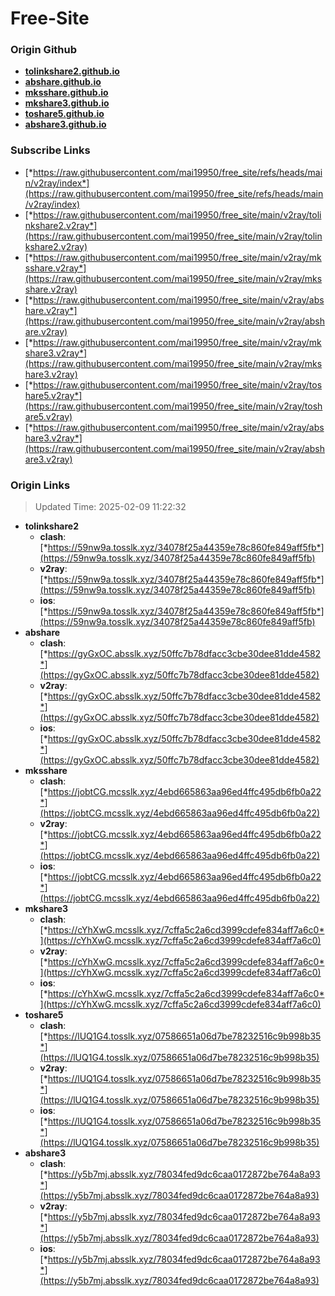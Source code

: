 # Free-Site

### Origin Github

- [**tolinkshare2.github.io**](https://github.com/tolinkshare2/tolinkshare2.github.io)
- [**abshare.github.io**](https://github.com/abshare/abshare.github.io)
- [**mksshare.github.io**](https://github.com/mksshare/mksshare.github.io)
- [**mkshare3.github.io**](https://github.com/mkshare3/mkshare3.github.io)
- [**toshare5.github.io**](https://github.com/toshare5/toshare5.github.io)
- [**abshare3.github.io**](https://github.com/abshare3/abshare3.github.io)

### Subscribe Links

- [*https://raw.githubusercontent.com/mai19950/free_site/refs/heads/main/v2ray/index*](https://raw.githubusercontent.com/mai19950/free_site/refs/heads/main/v2ray/index)
- [*https://raw.githubusercontent.com/mai19950/free_site/main/v2ray/tolinkshare2.v2ray*](https://raw.githubusercontent.com/mai19950/free_site/main/v2ray/tolinkshare2.v2ray)
- [*https://raw.githubusercontent.com/mai19950/free_site/main/v2ray/mksshare.v2ray*](https://raw.githubusercontent.com/mai19950/free_site/main/v2ray/mksshare.v2ray)
- [*https://raw.githubusercontent.com/mai19950/free_site/main/v2ray/abshare.v2ray*](https://raw.githubusercontent.com/mai19950/free_site/main/v2ray/abshare.v2ray)
- [*https://raw.githubusercontent.com/mai19950/free_site/main/v2ray/mkshare3.v2ray*](https://raw.githubusercontent.com/mai19950/free_site/main/v2ray/mkshare3.v2ray)
- [*https://raw.githubusercontent.com/mai19950/free_site/main/v2ray/toshare5.v2ray*](https://raw.githubusercontent.com/mai19950/free_site/main/v2ray/toshare5.v2ray)
- [*https://raw.githubusercontent.com/mai19950/free_site/main/v2ray/abshare3.v2ray*](https://raw.githubusercontent.com/mai19950/free_site/main/v2ray/abshare3.v2ray)

### Origin Links

> Updated Time: 2025-02-09 11:22:32

- **tolinkshare2**
  - **clash**: [*https://59nw9a.tosslk.xyz/34078f25a44359e78c860fe849aff5fb*](https://59nw9a.tosslk.xyz/34078f25a44359e78c860fe849aff5fb)
  - **v2ray**: [*https://59nw9a.tosslk.xyz/34078f25a44359e78c860fe849aff5fb*](https://59nw9a.tosslk.xyz/34078f25a44359e78c860fe849aff5fb)
  - **ios**: [*https://59nw9a.tosslk.xyz/34078f25a44359e78c860fe849aff5fb*](https://59nw9a.tosslk.xyz/34078f25a44359e78c860fe849aff5fb)
- **abshare**
  - **clash**: [*https://gyGxOC.absslk.xyz/50ffc7b78dfacc3cbe30dee81dde4582*](https://gyGxOC.absslk.xyz/50ffc7b78dfacc3cbe30dee81dde4582)
  - **v2ray**: [*https://gyGxOC.absslk.xyz/50ffc7b78dfacc3cbe30dee81dde4582*](https://gyGxOC.absslk.xyz/50ffc7b78dfacc3cbe30dee81dde4582)
  - **ios**: [*https://gyGxOC.absslk.xyz/50ffc7b78dfacc3cbe30dee81dde4582*](https://gyGxOC.absslk.xyz/50ffc7b78dfacc3cbe30dee81dde4582)
- **mksshare**
  - **clash**: [*https://jobtCG.mcsslk.xyz/4ebd665863aa96ed4ffc495db6fb0a22*](https://jobtCG.mcsslk.xyz/4ebd665863aa96ed4ffc495db6fb0a22)
  - **v2ray**: [*https://jobtCG.mcsslk.xyz/4ebd665863aa96ed4ffc495db6fb0a22*](https://jobtCG.mcsslk.xyz/4ebd665863aa96ed4ffc495db6fb0a22)
  - **ios**: [*https://jobtCG.mcsslk.xyz/4ebd665863aa96ed4ffc495db6fb0a22*](https://jobtCG.mcsslk.xyz/4ebd665863aa96ed4ffc495db6fb0a22)
- **mkshare3**
  - **clash**: [*https://cYhXwG.mcsslk.xyz/7cffa5c2a6cd3999cdefe834aff7a6c0*](https://cYhXwG.mcsslk.xyz/7cffa5c2a6cd3999cdefe834aff7a6c0)
  - **v2ray**: [*https://cYhXwG.mcsslk.xyz/7cffa5c2a6cd3999cdefe834aff7a6c0*](https://cYhXwG.mcsslk.xyz/7cffa5c2a6cd3999cdefe834aff7a6c0)
  - **ios**: [*https://cYhXwG.mcsslk.xyz/7cffa5c2a6cd3999cdefe834aff7a6c0*](https://cYhXwG.mcsslk.xyz/7cffa5c2a6cd3999cdefe834aff7a6c0)
- **toshare5**
  - **clash**: [*https://lUQ1G4.tosslk.xyz/07586651a06d7be78232516c9b998b35*](https://lUQ1G4.tosslk.xyz/07586651a06d7be78232516c9b998b35)
  - **v2ray**: [*https://lUQ1G4.tosslk.xyz/07586651a06d7be78232516c9b998b35*](https://lUQ1G4.tosslk.xyz/07586651a06d7be78232516c9b998b35)
  - **ios**: [*https://lUQ1G4.tosslk.xyz/07586651a06d7be78232516c9b998b35*](https://lUQ1G4.tosslk.xyz/07586651a06d7be78232516c9b998b35)
- **abshare3**
  - **clash**: [*https://y5b7mj.absslk.xyz/78034fed9dc6caa0172872be764a8a93*](https://y5b7mj.absslk.xyz/78034fed9dc6caa0172872be764a8a93)
  - **v2ray**: [*https://y5b7mj.absslk.xyz/78034fed9dc6caa0172872be764a8a93*](https://y5b7mj.absslk.xyz/78034fed9dc6caa0172872be764a8a93)
  - **ios**: [*https://y5b7mj.absslk.xyz/78034fed9dc6caa0172872be764a8a93*](https://y5b7mj.absslk.xyz/78034fed9dc6caa0172872be764a8a93)
